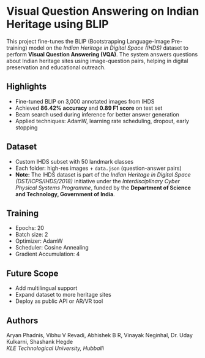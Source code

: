 ﻿# Visual Question Answering on Indian Heritage using BLIP

This project fine-tunes the BLIP (Bootstrapping Language-Image Pre-training) model on the _Indian Heritage in Digital Space (IHDS)_ dataset to perform **Visual Question Answering (VQA)**. The system answers questions about Indian heritage sites using image-question pairs, helping in digital preservation and educational outreach.

## Highlights

- Fine-tuned BLIP on 3,000 annotated images from IHDS
- Achieved **86.42% accuracy** and **0.89 F1 score** on test set
- Beam search used during inference for better answer generation
- Applied techniques: AdamW, learning rate scheduling, dropout, early stopping

## Dataset

- Custom IHDS subset with 50 landmark classes
- Each folder: high-res images + `data.json` (question-answer pairs)
- **Note:** The IHDS dataset is part of the *Indian Heritage in Digital Space (DST/ICPS/IHDS/2018)* initiative under the *Interdisciplinary Cyber Physical Systems Programme*, funded by the **Department of Science and Technology, Government of India**.


## Training

- Epochs: 20
- Batch size: 2
- Optimizer: AdamW
- Scheduler: Cosine Annealing
- Gradient Accumulation: 4

## Future Scope

- Add multilingual support
- Expand dataset to more heritage sites
- Deploy as public API or AR/VR tool

## Authors

Aryan Phadnis, Vibhu V Revadi, Abhishek B R, Vinayak Neginhal, Dr. Uday Kulkarni, Shashank Hegde  
_KLE Technological University, Hubballi_
